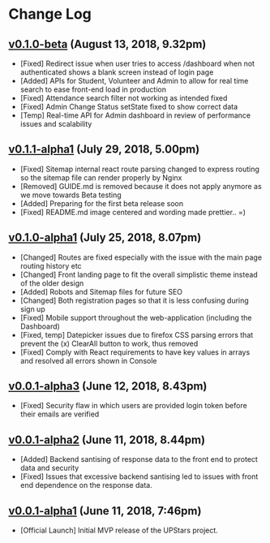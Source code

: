 # Change Log

## [v0.1.0-beta](https://github.com/rootkie/react-express-js-upstars/tree/0.1.0-beta) (August 13, 2018, 9.32pm)
- [Fixed] Redirect issue when user tries to access /dashboard when not authenticated shows a blank screen instead of login page
- [Added] APIs for Student, Volunteer and Admin to allow for real time search to ease front-end load in production
- [Fixed] Attendance search filter not working as intended fixed
- [Fixed] Admin Change Status setState fixed to show correct data
- [Temp] Real-time API for Admin dashboard in review of performance issues and scalability

## [v0.1.1-alpha1](https://github.com/rootkie/react-express-js-upstars/tree/0.1.1-alpha1) (July 29, 2018, 5.00pm)
- [Fixed] Sitemap internal react route parsing changed to express routing so the sitemap file can render properly by Nginx
- [Removed] GUIDE.md is removed because it does not apply anymore as we move towards Beta testing
- [Added] Preparing for the first beta release soon
- [Fixed] README.md image centered and wording made prettier.. =)

## [v0.1.0-alpha1](https://github.com/rootkie/react-express-js-upstars/tree/0.1.0-alpha1) (July 25, 2018, 8.07pm)

- [Changed] Routes are fixed especially with the issue with the main page routing history etc
- [Changed] Front landing page to fit the overall simplistic theme instead of the older design
- [Added] Robots and Sitemap files for future SEO
- [Changed] Both registration pages so that it is less confusing during sign up
- [Fixed] Mobile support throughout the web-application (including the Dashboard)
- [Fixed, temp] Datepicker issues due to firefox CSS parsing errors that prevent the (x) ClearAll button to work, thus removed
- [Fixed] Comply with React requirements to have key values in arrays and resolved all errors shown in Console

## [v0.0.1-alpha3](https://github.com/rootkie/react-express-js-upstars/tree/v0.0.1-alpha3) (June 12, 2018, 8.43pm) 

- [Fixed] Security flaw in which users are provided login token before their emails are verified

## [v0.0.1-alpha2](https://github.com/rootkie/react-express-js-upstars/tree/v0.0.1-alpha.2) (June 11, 2018, 8.44pm)

- [Added] Backend santising of response data to the front end to protect data and security
- [Fixed] Issues that excessive backend santising led to issues with front end dependence on the response data.

## [v0.0.1-alpha1](https://github.com/rootkie/react-express-js-upstars/tree/v0.0.1-alpha.1) (June 11, 2018, 7:46pm)

- [Official Launch] Initial MVP release of the UPStars project.